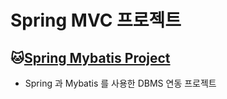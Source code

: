 # Spring MVC 프로젝트

## :cat:[Spring Mybatis Project](https://github.com/youl4567/spring/tree/master/SpMVC_003_SchoolV5)
* Spring 과 Mybatis 를 사용한 DBMS 연동 프로젝트
